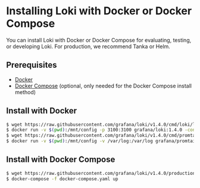 # Installing Loki with Docker or Docker Compose

You can install Loki with Docker or Docker Compose for evaluating, testing, or developing Loki.
For production, we recommend Tanka or Helm.

## Prerequisites

- [Docker](https://docs.docker.com/install)
- [Docker Compose](https://docs.docker.com/compose/install) (optional, only needed for the Docker Compose install method)

## Install with Docker

```bash
$ wget https://raw.githubusercontent.com/grafana/loki/v1.4.0/cmd/loki/loki-local-config.yaml -O loki-config.yaml
$ docker run -v $(pwd):/mnt/config -p 3100:3100 grafana/loki:1.4.0 -config.file=/mnt/config/loki-config.yaml
$ wget https://raw.githubusercontent.com/grafana/loki/v1.4.0/cmd/promtail/promtail-docker-config.yaml -O promtail-config.yaml
$ docker run -v $(pwd):/mnt/config -v /var/log:/var/log grafana/promtail:1.4.0 -config.file=/mnt/config/promtail-config.yaml
```

## Install with Docker Compose

```bash
$ wget https://raw.githubusercontent.com/grafana/loki/v1.4.0/production/docker-compose.yaml -O docker-compose.yaml
$ docker-compose -f docker-compose.yaml up
```
